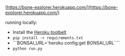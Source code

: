 [https://bone-explorer.herokuapp.com/](https://bone-explorer.herokuapp.com/)

running locally:
* Install the [Heroku toolbelt](https://toolbelt.heroku.com/)
* `pip install -r requirements.txt`
* ```BONSAI_URL=`heroku config:get BONSAI_URL````
* `python run.py`
